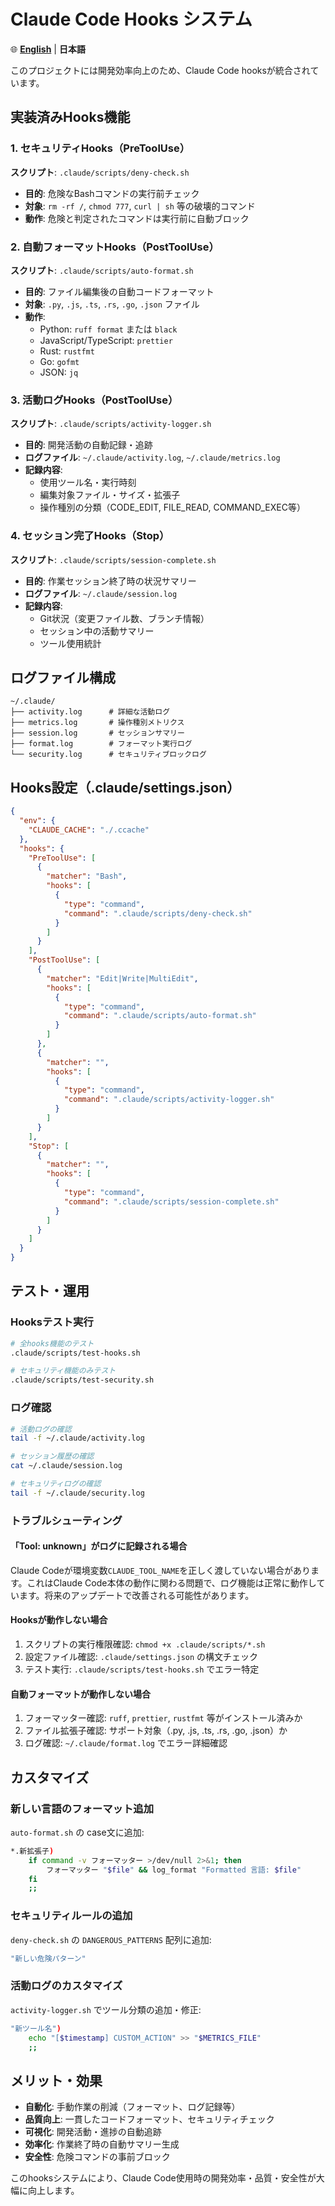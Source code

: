 # Claude Code Hooks システム

🌐 **[English](hooks-README.md)** | **日本語**

このプロジェクトには開発効率向上のため、Claude Code hooksが統合されています。

## 実装済みHooks機能

### 1. セキュリティHooks（PreToolUse）
**スクリプト**: `.claude/scripts/deny-check.sh`
- **目的**: 危険なBashコマンドの実行前チェック
- **対象**: `rm -rf /`, `chmod 777`, `curl | sh` 等の破壊的コマンド
- **動作**: 危険と判定されたコマンドは実行前に自動ブロック

### 2. 自動フォーマットHooks（PostToolUse）
**スクリプト**: `.claude/scripts/auto-format.sh`
- **目的**: ファイル編集後の自動コードフォーマット
- **対象**: `.py`, `.js`, `.ts`, `.rs`, `.go`, `.json` ファイル
- **動作**: 
  - Python: `ruff format` または `black`
  - JavaScript/TypeScript: `prettier`
  - Rust: `rustfmt`
  - Go: `gofmt`
  - JSON: `jq`

### 3. 活動ログHooks（PostToolUse）
**スクリプト**: `.claude/scripts/activity-logger.sh`
- **目的**: 開発活動の自動記録・追跡
- **ログファイル**: `~/.claude/activity.log`, `~/.claude/metrics.log`
- **記録内容**: 
  - 使用ツール名・実行時刻
  - 編集対象ファイル・サイズ・拡張子
  - 操作種別の分類（CODE_EDIT, FILE_READ, COMMAND_EXEC等）

### 4. セッション完了Hooks（Stop）
**スクリプト**: `.claude/scripts/session-complete.sh`
- **目的**: 作業セッション終了時の状況サマリー
- **ログファイル**: `~/.claude/session.log`
- **記録内容**:
  - Git状況（変更ファイル数、ブランチ情報）
  - セッション中の活動サマリー
  - ツール使用統計

## ログファイル構成

```
~/.claude/
├── activity.log      # 詳細な活動ログ
├── metrics.log       # 操作種別メトリクス
├── session.log       # セッションサマリー
├── format.log        # フォーマット実行ログ
└── security.log      # セキュリティブロックログ
```

## Hooks設定（.claude/settings.json）

```json
{
  "env": {
    "CLAUDE_CACHE": "./.ccache"
  },
  "hooks": {
    "PreToolUse": [
      {
        "matcher": "Bash",
        "hooks": [
          {
            "type": "command",
            "command": ".claude/scripts/deny-check.sh"
          }
        ]
      }
    ],
    "PostToolUse": [
      {
        "matcher": "Edit|Write|MultiEdit",
        "hooks": [
          {
            "type": "command",
            "command": ".claude/scripts/auto-format.sh"
          }
        ]
      },
      {
        "matcher": "",
        "hooks": [
          {
            "type": "command",
            "command": ".claude/scripts/activity-logger.sh"
          }
        ]
      }
    ],
    "Stop": [
      {
        "matcher": "",
        "hooks": [
          {
            "type": "command",
            "command": ".claude/scripts/session-complete.sh"
          }
        ]
      }
    ]
  }
}
```

## テスト・運用

### Hooksテスト実行
```bash
# 全hooks機能のテスト
.claude/scripts/test-hooks.sh

# セキュリティ機能のみテスト
.claude/scripts/test-security.sh
```

### ログ確認
```bash
# 活動ログの確認
tail -f ~/.claude/activity.log

# セッション履歴の確認
cat ~/.claude/session.log

# セキュリティログの確認
tail -f ~/.claude/security.log
```

### トラブルシューティング

#### 「Tool: unknown」がログに記録される場合
Claude Codeが環境変数`CLAUDE_TOOL_NAME`を正しく渡していない場合があります。これはClaude Code本体の動作に関わる問題で、ログ機能は正常に動作しています。将来のアップデートで改善される可能性があります。

#### Hooksが動作しない場合
1. スクリプトの実行権限確認: `chmod +x .claude/scripts/*.sh`
2. 設定ファイル確認: `.claude/settings.json` の構文チェック
3. テスト実行: `.claude/scripts/test-hooks.sh` でエラー特定

#### 自動フォーマットが動作しない場合
1. フォーマッター確認: `ruff`, `prettier`, `rustfmt` 等がインストール済みか
2. ファイル拡張子確認: サポート対象（.py, .js, .ts, .rs, .go, .json）か
3. ログ確認: `~/.claude/format.log` でエラー詳細確認

## カスタマイズ

### 新しい言語のフォーマット追加
`auto-format.sh` の case文に追加:
```bash
*.新拡張子)
    if command -v フォーマッター >/dev/null 2>&1; then
        フォーマッター "$file" && log_format "Formatted 言語: $file"
    fi
    ;;
```

### セキュリティルールの追加
`deny-check.sh` の `DANGEROUS_PATTERNS` 配列に追加:
```bash
"新しい危険パターン"
```

### 活動ログのカスタマイズ
`activity-logger.sh` でツール分類の追加・修正:
```bash
"新ツール名")
    echo "[$timestamp] CUSTOM_ACTION" >> "$METRICS_FILE"
    ;;
```

## メリット・効果

- **自動化**: 手動作業の削減（フォーマット、ログ記録等）
- **品質向上**: 一貫したコードフォーマット、セキュリティチェック
- **可視化**: 開発活動・進捗の自動追跡
- **効率化**: 作業終了時の自動サマリー生成
- **安全性**: 危険コマンドの事前ブロック

このhooksシステムにより、Claude Code使用時の開発効率・品質・安全性が大幅に向上します。
